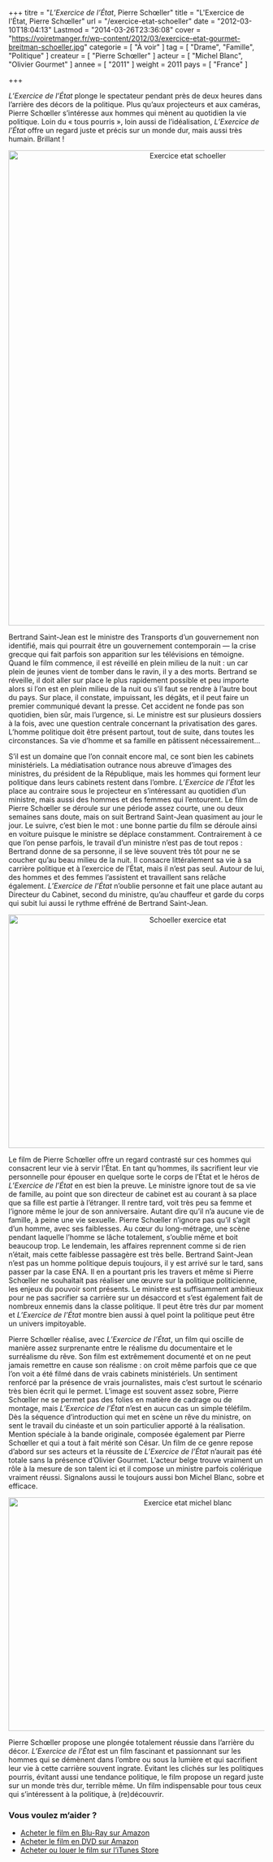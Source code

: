 +++
titre = "<em>L&rsquo;Exercice de l&rsquo;État</em>, Pierre Schœller"
title = "L'Exercice de l'État, Pierre Schœller"
url = "/exercice-etat-schoeller"
date = "2012-03-10T18:04:13"
Lastmod = "2014-03-26T23:36:08"
cover = "https://voiretmanger.fr/wp-content/2012/03/exercice-etat-gourmet-breitman-schoeller.jpg"
categorie = [ "À voir" ]
tag = [ "Drame", "Famille", "Politique" ]
createur = [ "Pierre Schœller" ]
acteur = [ "Michel Blanc", "Olivier Gourmet" ]
annee = [ "2011" ]
weight = 2011
pays = [ "France" ]

+++

<p><em>L&rsquo;Exercice de l&rsquo;État</em> plonge le spectateur pendant près de deux heures dans l&rsquo;arrière des décors de la politique. Plus qu&rsquo;aux projecteurs et aux caméras, Pierre Schœller s&rsquo;intéresse aux hommes qui mènent au quotidien la vie politique. Loin du &laquo;&nbsp;tous pourris&nbsp;&raquo;, loin aussi de l&rsquo;idéalisation, <em>L&rsquo;Exercice de l&rsquo;État</em> offre un regard juste et précis sur un monde dur, mais aussi très humain. Brillant !</p>
<div style="text-align: center;"><a href="http://www.allocine.fr/film/fichefilm_gen_cfilm=174671.html"><img class="aligncenter" style="border-style: initial; border-color: initial; border-image: initial; border-width: 0px;" src="https://voiretmanger.fr/wp-content/2012/03/exercice-etat-schoeller.jpg" alt="Exercice etat schoeller" width="690" height="936" border="0" /></a></div>
<p>Bertrand Saint-Jean est le ministre des Transports d&rsquo;un gouvernement non identifié, mais qui pourrait être un gouvernement contemporain — la crise grecque qui fait parfois son apparition sur les télévisions en témoigne. Quand le film commence, il est réveillé en plein milieu de la nuit : un car plein de jeunes vient de tomber dans le ravin, il y a des morts. Bertrand se réveille, il doit aller sur place le plus rapidement possible et peu importe alors si l&rsquo;on est en plein milieu de la nuit ou s&rsquo;il faut se rendre à l&rsquo;autre bout du pays. Sur place, il constate, impuissant, les dégâts, et il peut faire un premier communiqué devant la presse. Cet accident ne fonde pas son quotidien, bien sûr, mais l&rsquo;urgence, si. Le ministre est sur plusieurs dossiers à la fois, avec une question centrale concernant la privatisation des gares. L&rsquo;homme politique doit être présent partout, tout de suite, dans toutes les circonstances. Sa vie d&rsquo;homme et sa famille en pâtissent nécessairement…</p>
<p>S&rsquo;il est un domaine que l&rsquo;on connait encore mal, ce sont bien les cabinets ministériels. La médiatisation outrance nous abreuve d&rsquo;images des ministres, du président de la République, mais les hommes qui forment leur politique dans leurs cabinets restent dans l&rsquo;ombre. <em>L&rsquo;Exercice de l&rsquo;État</em> les place au contraire sous le projecteur en s&rsquo;intéressant au quotidien d&rsquo;un ministre, mais aussi des hommes et des femmes qui l&rsquo;entourent. Le film de Pierre Schœller se déroule sur une période assez courte, une ou deux semaines sans doute, mais on suit Bertrand Saint-Jean quasiment au jour le jour. Le suivre, c&rsquo;est bien le mot : une bonne partie du film se déroule ainsi en voiture puisque le ministre se déplace constamment. Contrairement à ce que l&rsquo;on pense parfois, le travail d&rsquo;un ministre n&rsquo;est pas de tout repos : Bertrand donne de sa personne, il se lève souvent très tôt pour ne se coucher qu&rsquo;au beau milieu de la nuit. Il consacre littéralement sa vie à sa carrière politique et à l&rsquo;exercice de l&rsquo;État, mais il n&rsquo;est pas seul. Autour de lui, des hommes et des femmes l&rsquo;assistent et travaillent sans relâche également. <em>L&rsquo;Exercice de l&rsquo;État</em> n&rsquo;oublie personne et fait une place autant au Directeur du Cabinet, second du ministre, qu&rsquo;au chauffeur et garde du corps qui subit lui aussi le rythme effréné de Bertrand Saint-Jean.</p>
<div style="text-align: center;"><img class="aligncenter" style="border-style: initial; border-color: initial; border-image: initial; border-width: 0px;" src="https://voiretmanger.fr/wp-content/2012/03/schoeller-exercice-etat.jpg" alt="Schoeller exercice etat" width="690" height="460" border="0" /></div>
<p>Le film de Pierre Schœller offre un regard contrasté sur ces hommes qui consacrent leur vie à servir l&rsquo;État. En tant qu&rsquo;hommes, ils sacrifient leur vie personnelle pour épouser en quelque sorte le corps de l&rsquo;État et le héros de <em>L&rsquo;Exercice de l&rsquo;État</em> en est bien la preuve. Le ministre ignore tout de sa vie de famille, au point que son directeur de cabinet est au courant à sa place que sa fille est partie à l&rsquo;étranger. Il rentre tard, voit très peu sa femme et l&rsquo;ignore même le jour de son anniversaire. Autant dire qu&rsquo;il n&rsquo;a aucune vie de famille, à peine une vie sexuelle. Pierre Schœller n&rsquo;ignore pas qu&rsquo;il s&rsquo;agit d&rsquo;un homme, avec ses faiblesses. Au cœur du long-métrage, une scène pendant laquelle l&rsquo;homme se lâche totalement, s&rsquo;oublie même et boit beaucoup trop. Le lendemain, les affaires reprennent comme si de rien n&rsquo;était, mais cette faiblesse passagère est très belle. Bertrand Saint-Jean n&rsquo;est pas un homme politique depuis toujours, il y est arrivé sur le tard, sans passer par la case ENA. Il en a pourtant pris les travers et même si Pierre Schœller ne souhaitait pas réaliser une œuvre sur la politique politicienne, les enjeux du pouvoir sont présents. Le ministre est suffisamment ambitieux pour ne pas sacrifier sa carrière sur un désaccord et s&rsquo;est également fait de nombreux ennemis dans la classe politique. Il peut être très dur par moment et <em>L&rsquo;Exercice de l&rsquo;État</em> montre bien aussi à quel point la politique peut être un univers impitoyable.</p>
<p>Pierre Schœller réalise, avec <em>L&rsquo;Exercice de l&rsquo;État</em>, un film qui oscille de manière assez surprenante entre le réalisme du documentaire et le surréalisme du rêve. Son film est extrêmement documenté et on ne peut jamais remettre en cause son réalisme : on croit même parfois que ce que l&rsquo;on voit a été filmé dans de vrais cabinets ministériels. Un sentiment renforcé par la présence de vrais journalistes, mais c&rsquo;est surtout le scénario très bien écrit qui le permet. L&rsquo;image est souvent assez sobre, Pierre Schœller ne se permet pas des folies en matière de cadrage ou de montage, mais <em>L&rsquo;Exercice de l&rsquo;État</em> n&rsquo;est en aucun cas un simple téléfilm. Dès la séquence d&rsquo;introduction qui met en scène un rêve du ministre, on sent le travail du cinéaste et un soin particulier apporté à la réalisation. Mention spéciale à la bande originale, composée également par Pierre Schœller et qui a tout à fait mérité son César. Un film de ce genre repose d&rsquo;abord sur ses acteurs et la réussite de <em>L&rsquo;Exercice de l&rsquo;État</em> n&rsquo;aurait pas été totale sans la présence d&rsquo;Olivier Gourmet. L&rsquo;acteur belge trouve vraiment un rôle à la mesure de son talent ici et il compose un ministre parfois colérique vraiment réussi. Signalons aussi le toujours aussi bon Michel Blanc, sobre et efficace.</p>
<div style="text-align: center;"><img class="aligncenter" style="border-style: initial; border-color: initial; border-image: initial; border-width: 0px;" src="https://voiretmanger.fr/wp-content/2012/03/exercice-etat-michel-blanc.jpg" alt="Exercice etat michel blanc" width="690" height="460" border="0" /></div>
<p>Pierre Schœller propose une plongée totalement réussie dans l&rsquo;arrière du décor. <em>L&rsquo;Exercice de l&rsquo;État</em> est un film fascinant et passionnant sur les hommes qui se démènent dans l&rsquo;ombre ou sous la lumière et qui sacrifient leur vie à cette carrière souvent ingrate. Évitant les clichés sur les politiques pourris, évitant aussi une tendance politique, le film propose un regard juste sur un monde très dur, terrible même. Un film indispensable pour tous ceux qui s&rsquo;intéressent à la politique, à (re)découvrir.</p>
<div class="amazon">
<h3>Vous voulez m&rsquo;aider ?</h3>
<ul>
<li><a href="http://www.amazon.fr/gp/product/B0069OF0I8/ref=as_li_ss_tl?ie=UTF8&amp;tag=leblogdenic07-21&amp;linkCode=as2&amp;camp=1642&amp;creative=19458&amp;creativeASIN=B0069OF0I8">Acheter le film en Blu-Ray sur Amazon</a></li>
<li><a href="http://www.amazon.fr/gp/product/B0069OEZKM/ref=as_li_ss_tl?ie=UTF8&amp;tag=leblogdenic07-21&amp;linkCode=as2&amp;camp=1642&amp;creative=19458&amp;creativeASIN=B0069OEZKM">Acheter le film en DVD sur Amazon</a></li>
<li><a href="http://itunes.apple.com/fr/movie/lexercice-de-letat/id498720491">Acheter ou louer le film sur l&rsquo;iTunes Store</a></li>
</ul>
</div>

